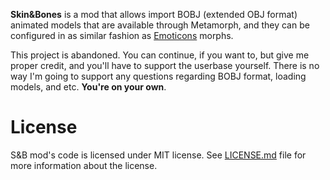 **Skin&Bones** is a mod that allows import BOBJ (extended OBJ format) animated models that are available through Metamorph, and they can be configured in as similar fashion as [Emoticons](https://www.curseforge.com/minecraft/mc-mods/emoticons) morphs. 

This project is abandoned. You can continue, if you want to, but give me proper credit, and you'll have to support the userbase yourself. There is no way I'm going to support any questions regarding BOBJ format, loading models, and etc. **You're on your own**.

# License

S&B mod's code is licensed under MIT license. See [LICENSE.md](./LICENSE.md) file for more information about the license.